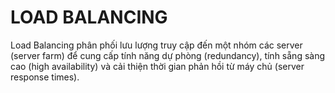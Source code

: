 # LOAD BALANCING

Load Balancing phân phối lưu lượng truy cập đến một nhóm các server (server farm) để cung cấp tính năng dự phòng (redundancy), tính sẵng sàng cao (high availability) và cải thiện thời gian phản hồi từ máy chủ (server response times).

